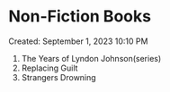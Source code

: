 # Non-Fiction Books

Created: September 1, 2023 10:10 PM

1. The Years of Lyndon Johnson(series)
2. Replacing Guilt
3. Strangers Drowning